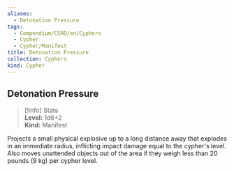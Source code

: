 ```yaml
---
aliases:
  - Detonation Pressure
tags:
  - Compendium/CSRD/en/Cyphers
  - Cypher
  - Cypher/Manifest
title: Detonation Pressure
collection: Cyphers
kind: Cypher
---
```

## Detonation Pressure  
>[!info] Stats  
> **Level:** 1d6+2  
> **Kind:** Manifest
  
Projects a small physical explosive up to a long distance away that explodes in an immediate radius, inflicting impact damage equal to the cypher's level. Also moves unattended objects out of the area if they weigh less than 20 pounds (9 kg) per cypher level.